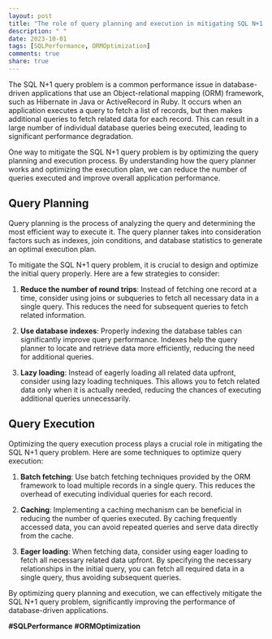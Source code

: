 ```yaml
---
layout: post
title: "The role of query planning and execution in mitigating SQL N+1 query problem"
description: " "
date: 2023-10-01
tags: [SQLPerformance, ORMOptimization]
comments: true
share: true
---
```


The SQL N+1 query problem is a common performance issue in database-driven applications that use an Object-relational mapping (ORM) framework, such as Hibernate in Java or ActiveRecord in Ruby. It occurs when an application executes a query to fetch a list of records, but then makes additional queries to fetch related data for each record. This can result in a large number of individual database queries being executed, leading to significant performance degradation.

One way to mitigate the SQL N+1 query problem is by optimizing the query planning and execution process. By understanding how the query planner works and optimizing the execution plan, we can reduce the number of queries executed and improve overall application performance.

## Query Planning

Query planning is the process of analyzing the query and determining the most efficient way to execute it. The query planner takes into consideration factors such as indexes, join conditions, and database statistics to generate an optimal execution plan.

To mitigate the SQL N+1 query problem, it is crucial to design and optimize the initial query properly. Here are a few strategies to consider:

1. **Reduce the number of round trips**: Instead of fetching one record at a time, consider using joins or subqueries to fetch all necessary data in a single query. This reduces the need for subsequent queries to fetch related information.

2. **Use database indexes**: Properly indexing the database tables can significantly improve query performance. Indexes help the query planner to locate and retrieve data more efficiently, reducing the need for additional queries.

3. **Lazy loading**: Instead of eagerly loading all related data upfront, consider using lazy loading techniques. This allows you to fetch related data only when it is actually needed, reducing the chances of executing additional queries unnecessarily.

## Query Execution

Optimizing the query execution process plays a crucial role in mitigating the SQL N+1 query problem. Here are some techniques to optimize query execution:

1. **Batch fetching**: Use batch fetching techniques provided by the ORM framework to load multiple records in a single query. This reduces the overhead of executing individual queries for each record.

2. **Caching**: Implementing a caching mechanism can be beneficial in reducing the number of queries executed. By caching frequently accessed data, you can avoid repeated queries and serve data directly from the cache.

3. **Eager loading**: When fetching data, consider using eager loading to fetch all necessary related data upfront. By specifying the necessary relationships in the initial query, you can fetch all required data in a single query, thus avoiding subsequent queries.

By optimizing query planning and execution, we can effectively mitigate the SQL N+1 query problem, significantly improving the performance of database-driven applications.

**#SQLPerformance** **#ORMOptimization**